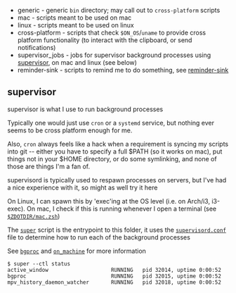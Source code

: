 - generic - generic `bin` directory; may call out to `cross-platform` scripts
- mac - scripts meant to be used on mac
- linux - scripts meant to be used on linux
- cross-platform - scripts that check `$ON_OS`/`uname` to provide cross platform functionality (to interact with the clipboard, or send notifications)
- supervisor_jobs - jobs for supervisor background processes using [supervisor](https://github.com/Supervisor/supervisor), on mac and linux (see below)
- reminder-sink - scripts to remind me to do something, see [reminder-sink](https://github.com/seanbreckenridge/reminder-sink)

## supervisor

supervisor is what I use to run background processes

Typically one would just use `cron` or a `systemd` service, but nothing ever seems to be cross platform enough for me.

Also, `cron` always feels like a hack when a requirement is syncing my scripts into git -- either you have to specify a full $PATH (so it works on mac), put things not in your $HOME directory, or do some symlinking, and none of those are things I'm a fan of.

supervisord is typically used to respawn processes on servers, but I've had a nice experience with it, so might as well try it here

On Linux, I can spawn this by 'exec'ing at the OS level (i.e. on Arch/i3, i3-exec). On mac, I check if this is running whenever I open a terminal (see [`$ZDOTDIR/mac.zsh`](https://github.com/seanbreckenridge/dotfiles/blob/master/.config/zsh/mac.zsh))

The [`super`](https://sean.fish/d/super?dark) script is the entrypoint to this folder, it uses the [`supervisord.conf`](https://sean.fish/d/supervisord.conf?dark) file to determine how to run each of the background processes

See [`bgproc`](https://github.com/seanbreckenridge/bgproc) and [`on_machine`](https://github.com/seanbreckenridge/on_machine) for more information

```
$ super --ctl status
active_window                    RUNNING   pid 32014, uptime 0:00:52
bgproc                           RUNNING   pid 32015, uptime 0:00:52
mpv_history_daemon_watcher       RUNNING   pid 32018, uptime 0:00:52
```
